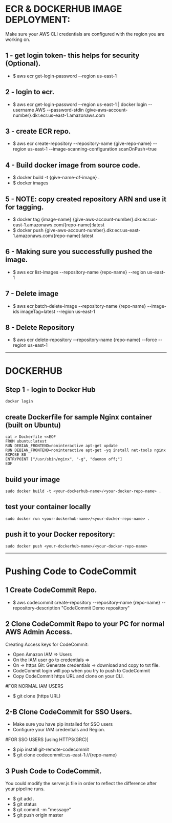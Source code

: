 # ECR & DOCKERHUB IMAGE DEPLOYMENT:
Make sure your AWS CLI credentials are configured with the region you are working on.

## 1 - get login token- this helps for security (Optional).
- $ aws ecr get-login-password --region us-east-1

## 2 - login to ecr.
- $ aws ecr get-login-password --region us-east-1 | docker login --username AWS --password-stdin {give-aws-account-number}.dkr.ecr.us-east-1.amazonaws.com 

## 3 - create ECR repo.
- $ aws ecr create-repository --repository-name {give-repo-name} --region us-east-1 --image-scanning-configuration scanOnPush=true

## 4 - Build docker image from source code.
- $ docker build -t {give-name-of-image} .
- $ docker images

## 5 - NOTE: copy created repository ARN and use it for tagging.
- $ docker tag {image-name} {give-aws-account-number}.dkr.ecr.us-east-1.amazonaws.com/{repo-name}:latest
- $ docker push {give-aws-account-number}.dkr.ecr.us-east-1.amazonaws.com/{repo-name}:latest

## 6 - Making sure you successfully pushed the image.
- $ aws ecr list-images --repository-name {repo-name} --region us-east-1

## 7 - Delete image
- $ aws ecr batch-delete-image --repository-name {repo-name} --image-ids imageTag=latest --region us-east-1

## 8 - Delete Repository
- $ aws ecr delete-repository --repository-name {repo-name} --force --region us-east-1

*************************
# DOCKERHUB
## Step 1 - login to Docker Hub
```
docker login
```
## create Dockerfile for sample Nginx container (built on Ubuntu)
```
cat > Dockerfile <<EOF
FROM ubuntu:latest
RUN DEBIAN_FRONTEND=noninteractive apt-get update
RUN DEBIAN_FRONTEND=noninteractive apt-get -yq install net-tools nginx
EXPOSE 80
ENTRYPOINT ["/usr/sbin/nginx", "-g", "daemon off;"]
EOF
```
## build your image
```
sudo docker build -t <your-dockerhub-name>/<your-docker-repo-name> .
```
## test your container locally
```
sudo docker run <your-dockerhub-name>/<your-docker-repo-name> .
```
## push it to your Docker repository:
```
sudo docker push <your-dockerhub-name>/<your-docker-repo-name> 
```
*************************
# Pushing Code to CodeCommit

## 1 Create CodeCommit Repo.
- $ aws codecommit create-repository --repository-name {repo-name} --repository-description "CodeCommit Demo repository"

## 2 Clone CodeCommit Repo to your PC for normal AWS Admin Access.
Creating Access keys for CodeCommit:
- Open Amazon IAM => Users
- On the IAM user go to credentials =>
- On => https Git: Generate credentials => download and copy to txt file. 
- CodeCommit login will pop when you try to push to CodeCommit
- Copy CodeCommit https URL and clone on your CLI.

#FOR NORMAL IAM USERS 
- $ git clone (https URL)

## 2-B Clone CodeCommit for SSO Users.
- Make sure you have pip installed for SSO users 
- Configure your IAM credentials and Region.

#FOR SSO USERS [using HTTPS(GRC)] 
- $ pip install git-remote-codecommit 
- $ git clone codecommit::us-east-1://{repo-name} 

## 3 Push Code to CodeCommit.
You could modify the server.js file in order to reflect the difference after your pipeline runs.

- $ git add . 
- $ git status 
- $ git commit -m "message" 
- $ git push origin master 

